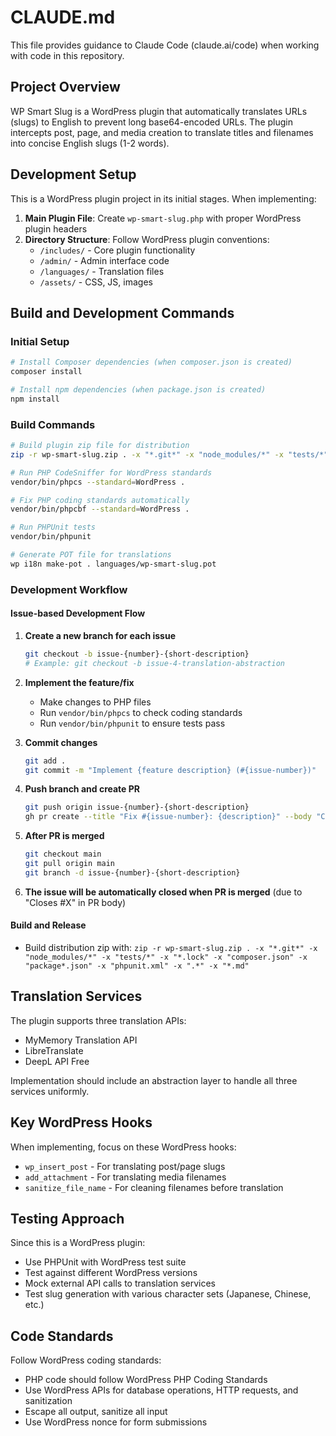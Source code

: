 # CLAUDE.md

This file provides guidance to Claude Code (claude.ai/code) when working with code in this repository.

## Project Overview

WP Smart Slug is a WordPress plugin that automatically translates URLs (slugs) to English to prevent long base64-encoded URLs. The plugin intercepts post, page, and media creation to translate titles and filenames into concise English slugs (1-2 words).

## Development Setup

This is a WordPress plugin project in its initial stages. When implementing:

1. **Main Plugin File**: Create `wp-smart-slug.php` with proper WordPress plugin headers
2. **Directory Structure**: Follow WordPress plugin conventions:
   - `/includes/` - Core plugin functionality
   - `/admin/` - Admin interface code
   - `/languages/` - Translation files
   - `/assets/` - CSS, JS, images

## Build and Development Commands

### Initial Setup
```bash
# Install Composer dependencies (when composer.json is created)
composer install

# Install npm dependencies (when package.json is created)
npm install
```

### Build Commands
```bash
# Build plugin zip file for distribution
zip -r wp-smart-slug.zip . -x "*.git*" -x "node_modules/*" -x "tests/*" -x "*.lock" -x "composer.json" -x "package*.json" -x "phpunit.xml" -x ".*" -x "*.md"

# Run PHP CodeSniffer for WordPress standards
vendor/bin/phpcs --standard=WordPress .

# Fix PHP coding standards automatically
vendor/bin/phpcbf --standard=WordPress .

# Run PHPUnit tests
vendor/bin/phpunit

# Generate POT file for translations
wp i18n make-pot . languages/wp-smart-slug.pot
```

### Development Workflow

#### Issue-based Development Flow
1. **Create a new branch for each issue**
   ```bash
   git checkout -b issue-{number}-{short-description}
   # Example: git checkout -b issue-4-translation-abstraction
   ```

2. **Implement the feature/fix**
   - Make changes to PHP files
   - Run `vendor/bin/phpcs` to check coding standards
   - Run `vendor/bin/phpunit` to ensure tests pass

3. **Commit changes**
   ```bash
   git add .
   git commit -m "Implement {feature description} (#{issue-number})"
   ```

4. **Push branch and create PR**
   ```bash
   git push origin issue-{number}-{short-description}
   gh pr create --title "Fix #{issue-number}: {description}" --body "Closes #{issue-number}"
   ```

5. **After PR is merged**
   ```bash
   git checkout main
   git pull origin main
   git branch -d issue-{number}-{short-description}
   ```

6. **The issue will be automatically closed when PR is merged** (due to "Closes #X" in PR body)

#### Build and Release
- Build distribution zip with: `zip -r wp-smart-slug.zip . -x "*.git*" -x "node_modules/*" -x "tests/*" -x "*.lock" -x "composer.json" -x "package*.json" -x "phpunit.xml" -x ".*" -x "*.md"`

## Translation Services

The plugin supports three translation APIs:
- MyMemory Translation API
- LibreTranslate
- DeepL API Free

Implementation should include an abstraction layer to handle all three services uniformly.

## Key WordPress Hooks

When implementing, focus on these WordPress hooks:
- `wp_insert_post` - For translating post/page slugs
- `add_attachment` - For translating media filenames
- `sanitize_file_name` - For cleaning filenames before translation

## Testing Approach

Since this is a WordPress plugin:
- Use PHPUnit with WordPress test suite
- Test against different WordPress versions
- Mock external API calls to translation services
- Test slug generation with various character sets (Japanese, Chinese, etc.)

## Code Standards

Follow WordPress coding standards:
- PHP code should follow WordPress PHP Coding Standards
- Use WordPress APIs for database operations, HTTP requests, and sanitization
- Escape all output, sanitize all input
- Use WordPress nonce for form submissions